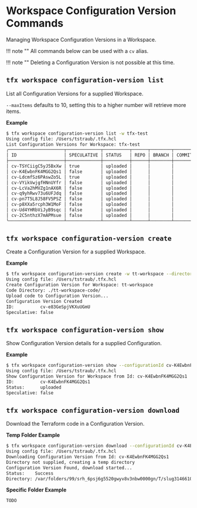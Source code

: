 # Workspace Configuration Version Commands

Managing Workspace Configuration Versions in a Workspace.

!!! note ""
    All commands below can be used with a `cv` alias.

!!! note ""
    Deleting a Configuration Version is not possible at this time.

## `tfx workspace configuration-version list`

List all Configuration Versions for a supplied Workspace.

`--maxItems` defaults to 10, setting this to a higher number will retrieve more items.

**Example**

```sh
$ tfx workspace configuration-version list -w tfx-test
Using config file: /Users/tstraub/.tfx.hcl
List Configuration Versions for Workspace: tfx-test
╭─────────────────────┬─────────────┬──────────┬──────┬────────┬────────┬─────────╮
│ ID                  │ SPECULATIVE │ STATUS   │ REPO │ BRANCH │ COMMIT │ MESSAGE │
├─────────────────────┼─────────────┼──────────┼──────┼────────┼────────┼─────────┤
│ cv-TSYCiigC5yJ5BxXw │ true        │ uploaded │      │        │        │         │
│ cv-K4EwbnFK4MGG2Qs1 │ false       │ uploaded │      │        │        │         │
│ cv-LdcmfSz6PAswZo5L │ true        │ uploaded │      │        │        │         │
│ cv-VYikVwjgfHNnUYfr │ false       │ uploaded │      │        │        │         │
│ cv-LcVa2hMVZg1nAX6R │ false       │ uploaded │      │        │        │         │
│ cv-q9yhRwv73u6UFJdq │ false       │ uploaded │      │        │        │         │
│ cv-pn7T5L8J58FV5PSZ │ false       │ uploaded │      │        │        │         │
│ cv-p8XXa5rcph3W1MoF │ false       │ uploaded │      │        │        │         │
│ cv-Ud4YHRbViJyB9sqc │ false       │ uploaded │      │        │        │         │
│ cv-2C5nthzX7mAPMsue │ false       │ uploaded │      │        │        │         │
╰─────────────────────┴─────────────┴──────────┴──────┴────────┴────────┴─────────╯
```

## `tfx workspace configuration-version create`

Create a Configuration Version for a supplied Workspace.

**Example**

```sh
$ tfx workspace configuration-version create -w tt-workspace --directory ./tt-workspace-code/
Using config file: /Users/tstraub/.tfx.hcl
Create Configuration Version for Workspace: tt-workspace
Code Directory: ./tt-workspace-code/
Upload code to Configuration Version... 
Configuration Version Created 
ID:          cv-e83GeSpjVKXuUGmU
Speculative: false
```

## `tfx workspace configuration-version show`

Show Configuration Version details for a supplied Configuration.

**Example**

```sh
$ tfx workspace configuration-version show --configurationId cv-K4EwbnFK4MGG2Qs1
Using config file: /Users/tstraub/.tfx.hcl
Show Configuration Version for Workspace from Id: cv-K4EwbnFK4MGG2Qs1
ID:          cv-K4EwbnFK4MGG2Qs1
Status:      uploaded
Speculative: false
```

## `tfx workspace configuration-version download`

Download the Terraform code in a Configuration Version.

**Temp Folder Example**

```sh
$ tfx workspace configuration-version download --configurationId cv-K4EwbnFK4MGG2Qs1
Using config file: /Users/tstraub/.tfx.hcl
Downloading Configuration Version from Id: cv-K4EwbnFK4MGG2Qs1
Directory not supplied, creating a temp directory 
Configuration Version Found, download started... 
Status:    Success
Directory: /var/folders/99/srh_6psj6g5520gwyv8v3nbw0000gn/T/slug3146610843/cv-K4EwbnFK4MGG2Qs1
```

**Specific Folder Example**

```sh
TODO
```
